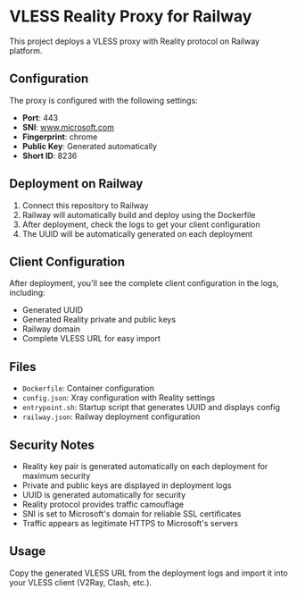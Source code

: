 # VLESS Reality Proxy for Railway

This project deploys a VLESS proxy with Reality protocol on Railway platform.

## Configuration

The proxy is configured with the following settings:
- **Port**: 443
- **SNI**: www.microsoft.com
- **Fingerprint**: chrome
- **Public Key**: Generated automatically
- **Short ID**: 8236

## Deployment on Railway

1. Connect this repository to Railway
2. Railway will automatically build and deploy using the Dockerfile
3. After deployment, check the logs to get your client configuration
4. The UUID will be automatically generated on each deployment

## Client Configuration

After deployment, you'll see the complete client configuration in the logs, including:
- Generated UUID
- Generated Reality private and public keys
- Railway domain
- Complete VLESS URL for easy import

## Files

- `Dockerfile`: Container configuration
- `config.json`: Xray configuration with Reality settings
- `entrypoint.sh`: Startup script that generates UUID and displays config
- `railway.json`: Railway deployment configuration

## Security Notes

- Reality key pair is generated automatically on each deployment for maximum security
- Private and public keys are displayed in deployment logs
- UUID is generated automatically for security
- Reality protocol provides traffic camouflage
- SNI is set to Microsoft's domain for reliable SSL certificates
- Traffic appears as legitimate HTTPS to Microsoft's servers

## Usage

Copy the generated VLESS URL from the deployment logs and import it into your VLESS client (V2Ray, Clash, etc.).
